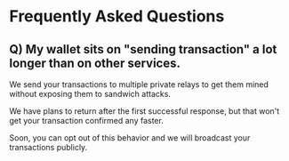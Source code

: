 # Frequently Asked Questions

## Q) My wallet sits on "sending transaction" a lot longer than on other services.

We send your transactions to multiple private relays to get them mined without exposing them to sandwich attacks.

We have plans to return after the first successful response, but that won't get your transaction confirmed any faster.

Soon, you can opt out of this behavior and we will broadcast your transactions publicly.
